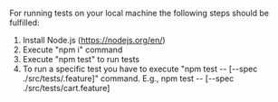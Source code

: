 For running tests on your local machine the following steps should be fulfilled:

1. Install Node.js (https://nodejs.org/en/)
2. Execute "npm i" command 
3. Execute "npm test" to run tests
4. To run a specific test you have to execute "npm test -- [--spec ./src/tests/<name of the file>.feature]" command. E.g., npm test -- [--spec ./src/tests/cart.feature]

  